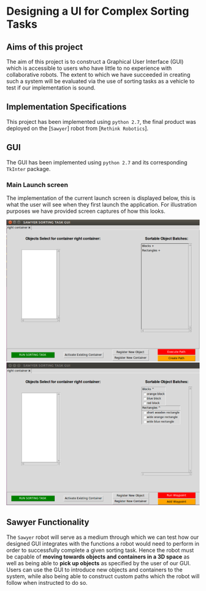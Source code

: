 # Designing a UI for Complex Sorting Tasks


## Aims of this project
The aim of this project is to construct a Graphical User Interface (GUI) which is accessible to users who have little to no experience with collaborative robots. The extent to which we have succeeded in creating such a system will be evaluated via the use of sorting tasks as a vehicle to test if our implementation is sound.



## Implementation Specifications
This project has been implemented using `python 2.7`, the final product was deployed on the [`Sawyer`] robot from [`Rethink Robotics`]. 



## GUI
The GUI has been implemented using `python 2.7` and its corresponding `TkInter` package. 

### Main Launch screen
The implementation of the current launch screen is displayed below, this is what the user will see when they first launch the application. For illustration purposes we have provided screen captures of how this looks.

![GUI at application launch](Images/p3_default_main_ui.png)
![GUI with expanded batches](Images/p3_expanded_batches.png)





## Sawyer Functionality
The `Sawyer` robot will serve as a medium through which we can test how our designed GUI integrates with the functions a robot would need to perform in order to successfully complete a given sorting task. Hence the robot must be capable of **moving towards objects and containers in a 3D space** as well as being able to **pick up objects** as specified by the user of our GUI. Users can use the GUI to introduce new objects and containers to the system, while also being able to construct custom paths which the robot will follow when instructed to do so.
  
